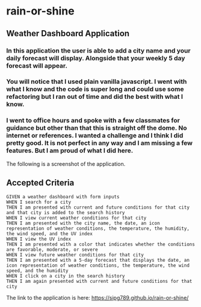 # rain-or-shine

## Weather Dashboard Application 

### In this application the user is able to add a city name and your daily forecast will display. Alongside that your weekly 5 day forecast will appear. 

###  You will notice that I used plain vanilla javascript. I went with what I know and the code is super long and could use some refactoring but I ran out of time and did the best with what I know. 

### I went to office hours and spoke with a few classmates for guidance but other than that this is straight off the dome. No internet or references. I wanted a challenge and I think I did pretty good. It is not perfect in any way and I am missing a few features. But I am proud of what I did here. 


The following is a screenshot of the application.


## Accepted Criteria 

```
GIVEN a weather dashboard with form inputs
WHEN I search for a city
THEN I am presented with current and future conditions for that city and that city is added to the search history
WHEN I view current weather conditions for that city
THEN I am presented with the city name, the date, an icon representation of weather conditions, the temperature, the humidity, the wind speed, and the UV index
WHEN I view the UV index
THEN I am presented with a color that indicates whether the conditions are favorable, moderate, or severe
WHEN I view future weather conditions for that city
THEN I am presented with a 5-day forecast that displays the date, an icon representation of weather conditions, the temperature, the wind speed, and the humidity
WHEN I click on a city in the search history
THEN I am again presented with current and future conditions for that city
```


The link to the application is here: https://sipg789.github.io/rain-or-shine/ 
